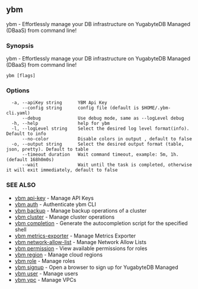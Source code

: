 ## ybm

ybm - Effortlessly manage your DB infrastructure on YugabyteDB Managed (DBaaS) from command line!

### Synopsis

ybm - Effortlessly manage your DB infrastructure on YugabyteDB Managed (DBaaS) from command line!

```
ybm [flags]
```

### Options

```
  -a, --apiKey string      YBM Api Key
      --config string      config file (default is $HOME/.ybm-cli.yaml)
      --debug              Use debug mode, same as --logLevel debug
  -h, --help               help for ybm
  -l, --logLevel string    Select the desired log level format(info). Default to info
      --no-color           Disable colors in output , default to false
  -o, --output string      Select the desired output format (table, json, pretty). Default to table
      --timeout duration   Wait command timeout, example: 5m, 1h. (default 168h0m0s)
      --wait               Wait until the task is completed, otherwise it will exit immediately, default to false
```

### SEE ALSO

* [ybm api-key](ybm_api-key.md)	 - Manage API Keys
* [ybm auth](ybm_auth.md)	 - Authenticate ybm CLI
* [ybm backup](ybm_backup.md)	 - Manage backup operations of a cluster
* [ybm cluster](ybm_cluster.md)	 - Manage cluster operations
* [ybm completion](ybm_completion.md)	 - Generate the autocompletion script for the specified shell
* [ybm metrics-exporter](ybm_metrics-exporter.md)	 - Manage Metrics Exporter
* [ybm network-allow-list](ybm_network-allow-list.md)	 - Manage Network Allow Lists
* [ybm permission](ybm_permission.md)	 - View available permissions for roles
* [ybm region](ybm_region.md)	 - Manage cloud regions
* [ybm role](ybm_role.md)	 - Manage roles
* [ybm signup](ybm_signup.md)	 - Open a browser to sign up for YugabyteDB Managed
* [ybm user](ybm_user.md)	 - Manage users
* [ybm vpc](ybm_vpc.md)	 - Manage VPCs


